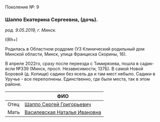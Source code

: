 Поколение №: 9

### Шаппо Екатерина Сергеевна, (дочь).

_род. 9.05.2019, г. Минск._

I(Rh+)

Родилась в Областном роддоме (УЗ Клинический родильный дом Минской области, Минск, улица Франциска Скорины, 16).

В апреле 2022го, сразу после переезда с Тимирязева, пошла в садик-ясли №339 (Минск, просп. Независимости, 137Б). 
В самой Новой Боровой (д. Копище) садики без ясель да и там мест небыло. 
Садики в Уручье - все переполнены. 
Единственно, где были места, так в этом районе.

|   | ФИО                                                                       |
|----------|---------------------------------------------------------------------------|
| Отец     | [Шаппо Сергей Григорьевич](/ancestors/8-Шаппо-Сергей-Григорьевич)         |
| Мать     | [Василевская Наталья Ивановна](/ancestors/8-Василевская-Наталья-Ивановна) |

